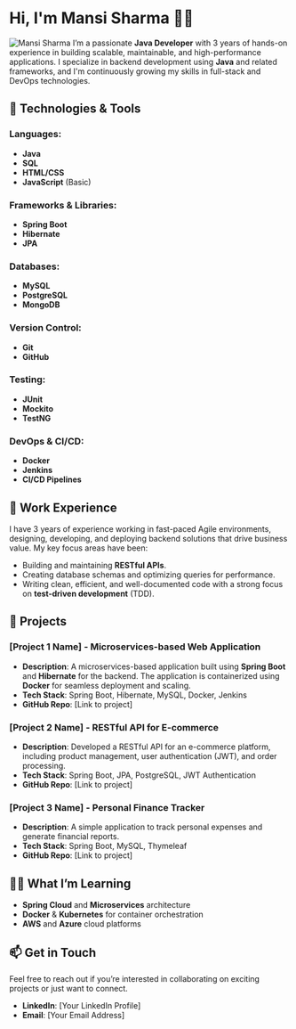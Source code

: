 # Hi, I'm Mansi Sharma 👩‍💻

![Mansi Sharma](./assets/profile-image.jpg)
I’m a passionate **Java Developer** with 3 years of hands-on experience in building scalable, maintainable, and high-performance applications. I specialize in backend development using **Java** and related frameworks, and I'm continuously growing my skills in full-stack and DevOps technologies.

## 🚀 Technologies & Tools

### **Languages:**
- **Java**
- **SQL**
- **HTML/CSS**
- **JavaScript** (Basic)

### **Frameworks & Libraries:**
- **Spring Boot**
- **Hibernate**
- **JPA**

### **Databases:**
- **MySQL**
- **PostgreSQL**
- **MongoDB**

### **Version Control:**
- **Git**
- **GitHub**

### **Testing:**
- **JUnit**
- **Mockito**
- **TestNG**

### **DevOps & CI/CD:**
- **Docker**
- **Jenkins**
- **CI/CD Pipelines**

## 💼 Work Experience
I have 3 years of experience working in fast-paced Agile environments, designing, developing, and deploying backend solutions that drive business value. My key focus areas have been:
- Building and maintaining **RESTful APIs**.
- Creating database schemas and optimizing queries for performance.
- Writing clean, efficient, and well-documented code with a strong focus on **test-driven development** (TDD).

## 📂 Projects

### **[Project 1 Name]** - Microservices-based Web Application
- **Description**: A microservices-based application built using **Spring Boot** and **Hibernate** for the backend. The application is containerized using **Docker** for seamless deployment and scaling.
- **Tech Stack**: Spring Boot, Hibernate, MySQL, Docker, Jenkins
- **GitHub Repo**: [Link to project]

### **[Project 2 Name]** - RESTful API for E-commerce
- **Description**: Developed a RESTful API for an e-commerce platform, including product management, user authentication (JWT), and order processing.
- **Tech Stack**: Spring Boot, JPA, PostgreSQL, JWT Authentication
- **GitHub Repo**: [Link to project]

### **[Project 3 Name]** - Personal Finance Tracker
- **Description**: A simple application to track personal expenses and generate financial reports. 
- **Tech Stack**: Spring Boot, MySQL, Thymeleaf
- **GitHub Repo**: [Link to project]

## 🧑‍💻 What I’m Learning
- **Spring Cloud** and **Microservices** architecture
- **Docker** & **Kubernetes** for container orchestration
- **AWS** and **Azure** cloud platforms

## 📫 Get in Touch

Feel free to reach out if you’re interested in collaborating on exciting projects or just want to connect.

- **LinkedIn**: [Your LinkedIn Profile]
- **Email**: [Your Email Address]
